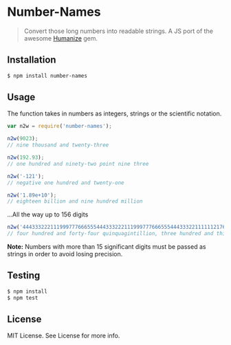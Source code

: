 # Number-Names 
> Convert those long numbers into readable strings. A JS port of the awesome [Humanize](https://github.com/radar/humanize) gem. 

## Installation 

```bash
$ npm install number-names
```

## Usage 

The function takes in numbers as integers, strings or the scientific notation. 
```js
var n2w = require('number-names');

n2w(9023);
// nine thousand and twenty-three

n2w(192.93);
// one hundred and ninety-two point nine three

n2w('-121');
// negative one hundred and twenty-one

n2w('1.89e+10');
// eighteen billion and nine hundred million

```


...All the way up to 156 digits 

```js
n2w('444333222111999777666555444333222111999777666555444333221111112176514321007310444333222111999777666555444333222111999777666555444333221111112176514321007310');
// four hundred and forty-four quinquagintillion, three hundred and thirty-three novenquadragintillion, two hundred and twenty-two octoquadragintillion, one hundred and eleven septenquadragintillion, nine hundred and ninety-nine sesquadragintillion, seven hundred and seventy-seven quinquadragintillion, six hundred and sixty-six quattuorquadragintillion, five hundred and fifty-five trequadragintillion, four hundred and forty-four duoquadragintillion, three hundred and thirty-three unquadragintillion, two hundred and twenty-two quadragintillion, one hundred and eleven novemtrigintillion, nine hundred and ninety-nine octotrigintillion, seven hundred and seventy-seven septentrigintillion, six hundred and sixty-six sextrigintillion, five hundred and fifty-five quintrigintillion, four hundred and forty-four quattuortrigintillion, three hundred and thirty-three trestrigintillion, two hundred and twenty-one duotrigintillion, one hundred and eleven untrigintillion, one hundred and twelve trigintillion, one hundred and seventy-six novemvigintillion, five hundred and fourteen octovigintillion, three hundred and twenty-one septenvigintillion, seven sexvigintillion, three hundred and ten quinvigintillion, four hundred and forty-four quattuortillion, three hundred and thirty-three trevigintillion, two hundred and twenty-two duovigintillion, one hundred and eleven unvigintillion, nine hundred and ninety-nine vigintillion, seven hundred and seventy-seven novemdecillion, six hundred and sixty-six octodecillion, five hundred and fifty-five septendecillion, four hundred and forty-four sexdecillion, three hundred and thirty-three quindecillion, two hundred and twenty-two quattuordecillion, one hundred and eleven tredecillion, nine hundred and ninety-nine duodecillion, seven hundred and seventy-seven undecillion, six hundred and sixty-six decillion, five hundred and fifty-five nonillion, four hundred and forty-four octillion, three hundred and thirty-three septillion, two hundred and twenty-one sextillion, one hundred and eleven quintrillion, one hundred and twelve quadrillion, one hundred and seventy-six trillion, five hundred and fourteen billion, three hundred and twenty-one million, seven thousand, three hundred and ten
```

**Note:** Numbers with more than 15 significant digits must be passed as strings in order to avoid losing precision. 

## Testing 
```bash
$ npm install 
$ npm test
```

## License 
MIT License. See License for more info. 
